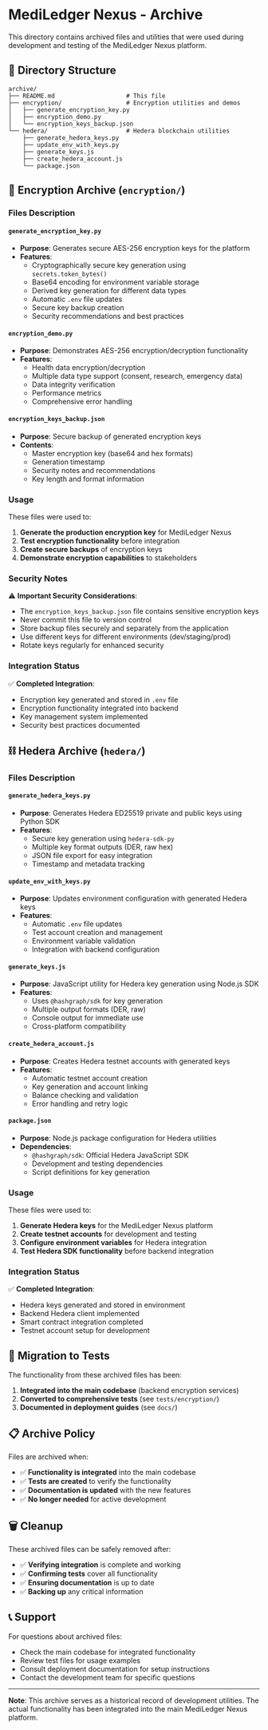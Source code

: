 # MediLedger Nexus - Archive

This directory contains archived files and utilities that were used during development and testing of the MediLedger Nexus platform.

## 📁 Directory Structure

```
archive/
├── README.md                    # This file
├── encryption/                  # Encryption utilities and demos
│   ├── generate_encryption_key.py
│   ├── encryption_demo.py
│   └── encryption_keys_backup.json
└── hedera/                      # Hedera blockchain utilities
    ├── generate_hedera_keys.py
    ├── update_env_with_keys.py
    ├── generate_keys.js
    ├── create_hedera_account.js
    └── package.json
```

## 🔐 Encryption Archive (`encryption/`)

### Files Description

#### `generate_encryption_key.py`
- **Purpose**: Generates secure AES-256 encryption keys for the platform
- **Features**:
  - Cryptographically secure key generation using `secrets.token_bytes()`
  - Base64 encoding for environment variable storage
  - Derived key generation for different data types
  - Automatic `.env` file updates
  - Secure key backup creation
  - Security recommendations and best practices

#### `encryption_demo.py`
- **Purpose**: Demonstrates AES-256 encryption/decryption functionality
- **Features**:
  - Health data encryption/decryption
  - Multiple data type support (consent, research, emergency data)
  - Data integrity verification
  - Performance metrics
  - Comprehensive error handling

#### `encryption_keys_backup.json`
- **Purpose**: Secure backup of generated encryption keys
- **Contents**:
  - Master encryption key (base64 and hex formats)
  - Generation timestamp
  - Security notes and recommendations
  - Key length and format information

### Usage

These files were used to:
1. **Generate the production encryption key** for MediLedger Nexus
2. **Test encryption functionality** before integration
3. **Create secure backups** of encryption keys
4. **Demonstrate encryption capabilities** to stakeholders

### Security Notes

⚠️ **Important Security Considerations**:
- The `encryption_keys_backup.json` file contains sensitive encryption keys
- Never commit this file to version control
- Store backup files securely and separately from the application
- Use different keys for different environments (dev/staging/prod)
- Rotate keys regularly for enhanced security

### Integration Status

✅ **Completed Integration**:
- Encryption key generated and stored in `.env` file
- Encryption functionality integrated into backend
- Key management system implemented
- Security best practices documented

## ⛓️ Hedera Archive (`hedera/`)

### Files Description

#### `generate_hedera_keys.py`
- **Purpose**: Generates Hedera ED25519 private and public keys using Python SDK
- **Features**:
  - Secure key generation using `hedera-sdk-py`
  - Multiple key format outputs (DER, raw hex)
  - JSON file export for easy integration
  - Timestamp and metadata tracking

#### `update_env_with_keys.py`
- **Purpose**: Updates environment configuration with generated Hedera keys
- **Features**:
  - Automatic `.env` file updates
  - Test account creation and management
  - Environment variable validation
  - Integration with backend configuration

#### `generate_keys.js`
- **Purpose**: JavaScript utility for Hedera key generation using Node.js SDK
- **Features**:
  - Uses `@hashgraph/sdk` for key generation
  - Multiple output formats (DER, raw)
  - Console output for immediate use
  - Cross-platform compatibility

#### `create_hedera_account.js`
- **Purpose**: Creates Hedera testnet accounts with generated keys
- **Features**:
  - Automatic testnet account creation
  - Key generation and account linking
  - Balance checking and validation
  - Error handling and retry logic

#### `package.json`
- **Purpose**: Node.js package configuration for Hedera utilities
- **Dependencies**:
  - `@hashgraph/sdk`: Official Hedera JavaScript SDK
  - Development and testing dependencies
  - Script definitions for key generation

### Usage

These files were used to:
1. **Generate Hedera keys** for the MediLedger Nexus platform
2. **Create testnet accounts** for development and testing
3. **Configure environment variables** for Hedera integration
4. **Test Hedera SDK functionality** before backend integration

### Integration Status

✅ **Completed Integration**:
- Hedera keys generated and stored in environment
- Backend Hedera client implemented
- Smart contract integration completed
- Testnet account setup for development

## 🔄 Migration to Tests

The functionality from these archived files has been:
1. **Integrated into the main codebase** (backend encryption services)
2. **Converted to comprehensive tests** (see `tests/encryption/`)
3. **Documented in deployment guides** (see `docs/`)

## 📋 Archive Policy

Files are archived when:
- ✅ **Functionality is integrated** into the main codebase
- ✅ **Tests are created** to verify the functionality
- ✅ **Documentation is updated** with the new features
- ✅ **No longer needed** for active development

## 🗑️ Cleanup

These archived files can be safely removed after:
- ✅ **Verifying integration** is complete and working
- ✅ **Confirming tests** cover all functionality
- ✅ **Ensuring documentation** is up to date
- ✅ **Backing up** any critical information

## 📞 Support

For questions about archived files:
- Check the main codebase for integrated functionality
- Review test files for usage examples
- Consult deployment documentation for setup instructions
- Contact the development team for specific questions

---

**Note**: This archive serves as a historical record of development utilities. The actual functionality has been integrated into the main MediLedger Nexus platform.
